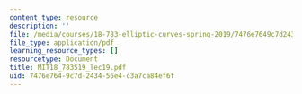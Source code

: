 ```yaml
---
content_type: resource
description: ''
file: /media/courses/18-783-elliptic-curves-spring-2019/7476e7649c7d243456e4c3a7ca84ef6f_MIT18_783S19_lec19.pdf
file_type: application/pdf
learning_resource_types: []
resourcetype: Document
title: MIT18_783S19_lec19.pdf
uid: 7476e764-9c7d-2434-56e4-c3a7ca84ef6f
---
```

